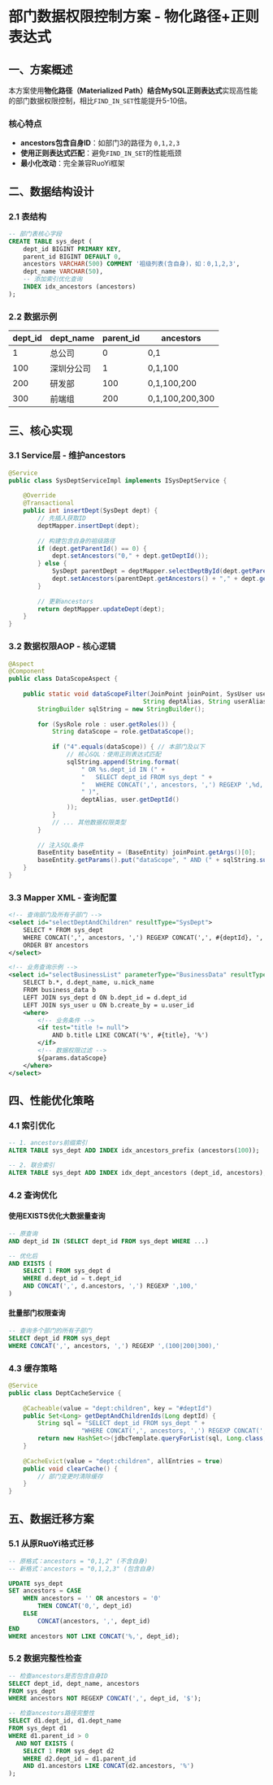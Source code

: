 # 部门数据权限控制方案 - 物化路径+正则表达式

## 一、方案概述

本方案使用**物化路径（Materialized Path）**结合**MySQL正则表达式**实现高性能的部门数据权限控制，相比`FIND_IN_SET`性能提升5-10倍。

### 核心特点
- **ancestors包含自身ID**：如部门3的路径为 `0,1,2,3`
- **使用正则表达式匹配**：避免`FIND_IN_SET`的性能瓶颈
- **最小化改动**：完全兼容RuoYi框架

## 二、数据结构设计

### 2.1 表结构
```sql
-- 部门表核心字段
CREATE TABLE sys_dept (
    dept_id BIGINT PRIMARY KEY,
    parent_id BIGINT DEFAULT 0,
    ancestors VARCHAR(500) COMMENT '祖级列表(含自身)，如：0,1,2,3',
    dept_name VARCHAR(50),
    -- 添加索引优化查询
    INDEX idx_ancestors (ancestors)
);
```

### 2.2 数据示例
| dept_id | dept_name | parent_id | ancestors |
|---------|-----------|-----------|-----------|
| 1 | 总公司 | 0 | 0,1 |
| 100 | 深圳分公司 | 1 | 0,1,100 |
| 200 | 研发部 | 100 | 0,1,100,200 |
| 300 | 前端组 | 200 | 0,1,100,200,300 |

## 三、核心实现

### 3.1 Service层 - 维护ancestors

```java
@Service
public class SysDeptServiceImpl implements ISysDeptService {
    
    @Override
    @Transactional
    public int insertDept(SysDept dept) {
        // 先插入获取ID
        deptMapper.insertDept(dept);
        
        // 构建包含自身的祖级路径
        if (dept.getParentId() == 0) {
            dept.setAncestors("0," + dept.getDeptId());
        } else {
            SysDept parentDept = deptMapper.selectDeptById(dept.getParentId());
            dept.setAncestors(parentDept.getAncestors() + "," + dept.getDeptId());
        }
        
        // 更新ancestors
        return deptMapper.updateDept(dept);
    }
}
```

### 3.2 数据权限AOP - 核心逻辑

```java
@Aspect
@Component
public class DataScopeAspect {
    
    public static void dataScopeFilter(JoinPoint joinPoint, SysUser user, 
                                     String deptAlias, String userAlias) {
        StringBuilder sqlString = new StringBuilder();
        
        for (SysRole role : user.getRoles()) {
            String dataScope = role.getDataScope();
            
            if ("4".equals(dataScope)) { // 本部门及以下
                // 核心SQL：使用正则表达式匹配
                sqlString.append(String.format(
                    " OR %s.dept_id IN (" +
                    "   SELECT dept_id FROM sys_dept " +
                    "   WHERE CONCAT(',', ancestors, ',') REGEXP ',%d,'" +
                    " )",
                    deptAlias, user.getDeptId()
                ));
            }
            // ... 其他数据权限类型
        }
        
        // 注入SQL条件
        BaseEntity baseEntity = (BaseEntity) joinPoint.getArgs()[0];
        baseEntity.getParams().put("dataScope", " AND (" + sqlString.substring(4) + ")");
    }
}
```

### 3.3 Mapper XML - 查询配置

```xml
<!-- 查询部门及所有子部门 -->
<select id="selectDeptAndChildren" resultType="SysDept">
    SELECT * FROM sys_dept 
    WHERE CONCAT(',', ancestors, ',') REGEXP CONCAT(',', #{deptId}, ',')
    ORDER BY ancestors
</select>

<!-- 业务查询示例 -->
<select id="selectBusinessList" parameterType="BusinessData" resultType="BusinessData">
    SELECT b.*, d.dept_name, u.nick_name
    FROM business_data b
    LEFT JOIN sys_dept d ON b.dept_id = d.dept_id
    LEFT JOIN sys_user u ON b.create_by = u.user_id
    <where>
        <!-- 业务条件 -->
        <if test="title != null">
            AND b.title LIKE CONCAT('%', #{title}, '%')
        </if>
        <!-- 数据权限过滤 -->
        ${params.dataScope}
    </where>
</select>
```

## 四、性能优化策略

### 4.1 索引优化
```sql
-- 1. ancestors前缀索引
ALTER TABLE sys_dept ADD INDEX idx_ancestors_prefix (ancestors(100));

-- 2. 联合索引
ALTER TABLE sys_dept ADD INDEX idx_dept_ancestors (dept_id, ancestors);
```

### 4.2 查询优化

#### 使用EXISTS优化大数据量查询
```sql
-- 原查询
AND dept_id IN (SELECT dept_id FROM sys_dept WHERE ...)

-- 优化后
AND EXISTS (
    SELECT 1 FROM sys_dept d 
    WHERE d.dept_id = t.dept_id 
    AND CONCAT(',', d.ancestors, ',') REGEXP ',100,'
)
```

#### 批量部门权限查询
```sql
-- 查询多个部门的所有子部门
SELECT dept_id FROM sys_dept 
WHERE CONCAT(',', ancestors, ',') REGEXP ',(100|200|300),'
```

### 4.3 缓存策略

```java
@Service
public class DeptCacheService {
    
    @Cacheable(value = "dept:children", key = "#deptId")
    public Set<Long> getDeptAndChildrenIds(Long deptId) {
        String sql = "SELECT dept_id FROM sys_dept " +
                    "WHERE CONCAT(',', ancestors, ',') REGEXP CONCAT(',', ?, ',')";
        return new HashSet<>(jdbcTemplate.queryForList(sql, Long.class, deptId));
    }
    
    @CacheEvict(value = "dept:children", allEntries = true)
    public void clearCache() {
        // 部门变更时清除缓存
    }
}
```

## 五、数据迁移方案

### 5.1 从原RuoYi格式迁移
```sql
-- 原格式：ancestors = "0,1,2" (不含自身)
-- 新格式：ancestors = "0,1,2,3" (包含自身)

UPDATE sys_dept 
SET ancestors = CASE 
    WHEN ancestors = '' OR ancestors = '0' 
        THEN CONCAT('0,', dept_id)
    ELSE 
        CONCAT(ancestors, ',', dept_id)
END
WHERE ancestors NOT LIKE CONCAT('%,', dept_id);
```

### 5.2 数据完整性检查
```sql
-- 检查ancestors是否包含自身ID
SELECT dept_id, dept_name, ancestors 
FROM sys_dept 
WHERE ancestors NOT REGEXP CONCAT(',', dept_id, '$');

-- 检查ancestors路径完整性
SELECT d1.dept_id, d1.dept_name
FROM sys_dept d1
WHERE d1.parent_id > 0
  AND NOT EXISTS (
    SELECT 1 FROM sys_dept d2 
    WHERE d2.dept_id = d1.parent_id 
    AND d1.ancestors LIKE CONCAT(d2.ancestors, '%')
);
```
